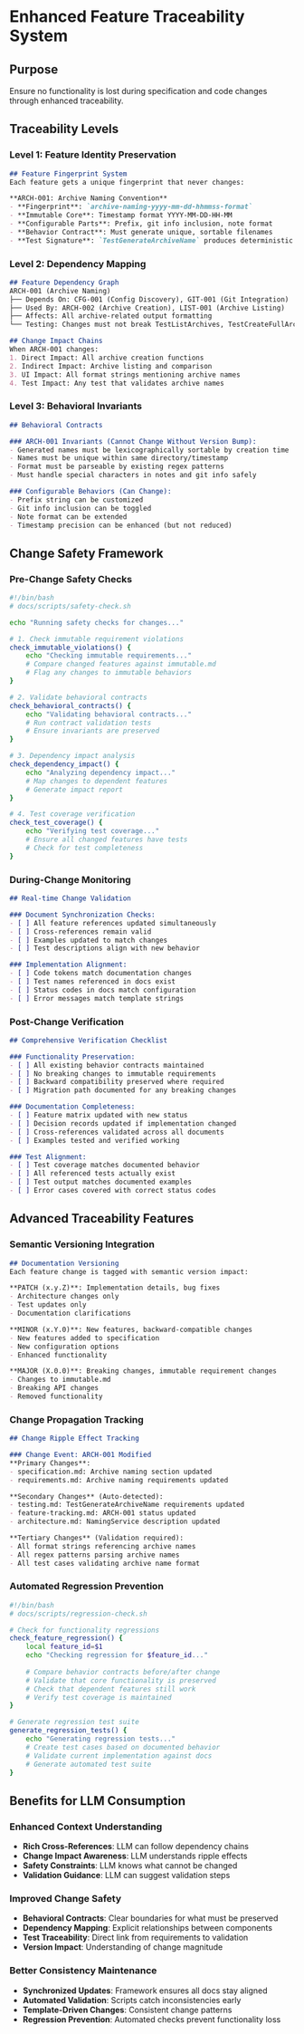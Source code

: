 # Enhanced Feature Traceability System

## Purpose
Ensure no functionality is lost during specification and code changes through enhanced traceability.

## Traceability Levels

### Level 1: Feature Identity Preservation
```markdown
## Feature Fingerprint System
Each feature gets a unique fingerprint that never changes:

**ARCH-001: Archive Naming Convention**
- **Fingerprint**: `archive-naming-yyyy-mm-dd-hhmmss-format`
- **Immutable Core**: Timestamp format YYYY-MM-DD-HH-MM
- **Configurable Parts**: Prefix, git info inclusion, note format
- **Behavior Contract**: Must generate unique, sortable filenames
- **Test Signature**: `TestGenerateArchiveName` produces deterministic output
```

### Level 2: Dependency Mapping
```markdown
## Feature Dependency Graph
ARCH-001 (Archive Naming) 
├── Depends On: CFG-001 (Config Discovery), GIT-001 (Git Integration)
├── Used By: ARCH-002 (Archive Creation), LIST-001 (Archive Listing)  
├── Affects: All archive-related output formatting
└── Testing: Changes must not break TestListArchives, TestCreateFullArchive

## Change Impact Chains
When ARCH-001 changes:
1. Direct Impact: All archive creation functions
2. Indirect Impact: Archive listing and comparison
3. UI Impact: All format strings mentioning archive names
4. Test Impact: Any test that validates archive names
```

### Level 3: Behavioral Invariants
```markdown
## Behavioral Contracts

### ARCH-001 Invariants (Cannot Change Without Version Bump):
- Generated names must be lexicographically sortable by creation time
- Names must be unique within same directory/timestamp
- Format must be parseable by existing regex patterns
- Must handle special characters in notes and git info safely

### Configurable Behaviors (Can Change):
- Prefix string can be customized
- Git info inclusion can be toggled
- Note format can be extended
- Timestamp precision can be enhanced (but not reduced)
```

## Change Safety Framework

### Pre-Change Safety Checks
```bash
#!/bin/bash
# docs/scripts/safety-check.sh

echo "Running safety checks for changes..."

# 1. Check immutable requirement violations
check_immutable_violations() {
    echo "Checking immutable requirements..."
    # Compare changed features against immutable.md
    # Flag any changes to immutable behaviors
}

# 2. Validate behavioral contracts
check_behavioral_contracts() {
    echo "Validating behavioral contracts..."
    # Run contract validation tests
    # Ensure invariants are preserved
}

# 3. Dependency impact analysis  
check_dependency_impact() {
    echo "Analyzing dependency impact..."
    # Map changes to dependent features
    # Generate impact report
}

# 4. Test coverage verification
check_test_coverage() {
    echo "Verifying test coverage..."
    # Ensure all changed features have tests
    # Check for test completeness
}
```

### During-Change Monitoring
```markdown
## Real-time Change Validation

### Document Synchronization Checks:
- [ ] All feature references updated simultaneously
- [ ] Cross-references remain valid
- [ ] Examples updated to match changes
- [ ] Test descriptions align with new behavior

### Implementation Alignment:
- [ ] Code tokens match documentation changes
- [ ] Test names referenced in docs exist
- [ ] Status codes in docs match configuration
- [ ] Error messages match template strings
```

### Post-Change Verification
```markdown
## Comprehensive Verification Checklist

### Functionality Preservation:
- [ ] All existing behavior contracts maintained
- [ ] No breaking changes to immutable requirements
- [ ] Backward compatibility preserved where required
- [ ] Migration path documented for any breaking changes

### Documentation Completeness:
- [ ] Feature matrix updated with new status
- [ ] Decision records updated if implementation changed
- [ ] Cross-references validated across all documents
- [ ] Examples tested and verified working

### Test Alignment:
- [ ] Test coverage matches documented behavior
- [ ] All referenced tests actually exist
- [ ] Test output matches documented examples
- [ ] Error cases covered with correct status codes
```

## Advanced Traceability Features

### Semantic Versioning Integration
```markdown
## Documentation Versioning
Each feature change is tagged with semantic version impact:

**PATCH (x.y.Z)**: Implementation details, bug fixes
- Architecture changes only
- Test updates only
- Documentation clarifications

**MINOR (x.Y.0)**: New features, backward-compatible changes  
- New features added to specification
- New configuration options
- Enhanced functionality

**MAJOR (X.0.0)**: Breaking changes, immutable requirement changes
- Changes to immutable.md
- Breaking API changes
- Removed functionality
```

### Change Propagation Tracking
```markdown
## Change Ripple Effect Tracking

### Change Event: ARCH-001 Modified
**Primary Changes**:
- specification.md: Archive naming section updated
- requirements.md: Archive naming requirements updated

**Secondary Changes** (Auto-detected):
- testing.md: TestGenerateArchiveName requirements updated
- feature-tracking.md: ARCH-001 status updated
- architecture.md: NamingService description updated

**Tertiary Changes** (Validation required):
- All format strings referencing archive names
- All regex patterns parsing archive names
- All test cases validating archive name format
```

### Automated Regression Prevention
```bash
#!/bin/bash
# docs/scripts/regression-check.sh

# Check for functionality regressions
check_feature_regression() {
    local feature_id=$1
    echo "Checking regression for $feature_id..."
    
    # Compare behavior contracts before/after change
    # Validate that core functionality is preserved
    # Check that dependent features still work
    # Verify test coverage is maintained
}

# Generate regression test suite
generate_regression_tests() {
    echo "Generating regression tests..."
    # Create test cases based on documented behavior
    # Validate current implementation against docs
    # Generate automated test suite
}
```

## Benefits for LLM Consumption

### Enhanced Context Understanding
- **Rich Cross-References**: LLM can follow dependency chains
- **Change Impact Awareness**: LLM understands ripple effects
- **Safety Constraints**: LLM knows what cannot be changed
- **Validation Guidance**: LLM can suggest validation steps

### Improved Change Safety
- **Behavioral Contracts**: Clear boundaries for what must be preserved
- **Dependency Mapping**: Explicit relationships between components
- **Test Traceability**: Direct link from requirements to validation
- **Version Impact**: Understanding of change magnitude

### Better Consistency Maintenance
- **Synchronized Updates**: Framework ensures all docs stay aligned
- **Automated Validation**: Scripts catch inconsistencies early
- **Template-Driven Changes**: Consistent change patterns
- **Regression Prevention**: Automated checks prevent functionality loss 